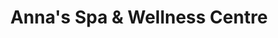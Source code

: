 ---
title: "Anna's Spa & Wellness Centre"
url: /airdrie/annas-spa-und-wellness-centre/
shop: Massage
---